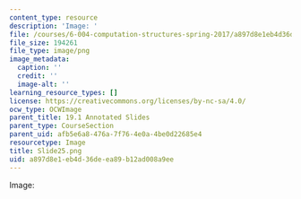 ```yaml
---
content_type: resource
description: 'Image: '
file: /courses/6-004-computation-structures-spring-2017/a897d8e1eb4d36deea89b12ad008a9ee_Slide25.png
file_size: 194261
file_type: image/png
image_metadata:
  caption: ''
  credit: ''
  image-alt: ''
learning_resource_types: []
license: https://creativecommons.org/licenses/by-nc-sa/4.0/
ocw_type: OCWImage
parent_title: 19.1 Annotated Slides
parent_type: CourseSection
parent_uid: afb5e6a8-476a-7f76-4e0a-4be0d22685e4
resourcetype: Image
title: Slide25.png
uid: a897d8e1-eb4d-36de-ea89-b12ad008a9ee
---
```

Image: 